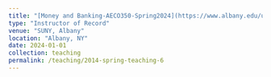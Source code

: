 ```yaml
---
title: "[Money and Banking-AECO350-Spring2024](https://www.albany.edu/undergraduate-bulletin/economics-courses.php)"
type: "Instructor of Record"
venue: "SUNY, Albany"
location: "Albany, NY"
date: 2024-01-01
collection: teaching
permalink: /teaching/2014-spring-teaching-6
---
```

